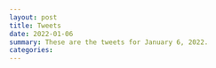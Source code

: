 ```yaml
---
layout: post
title: Tweets
date: 2022-01-06
summary: These are the tweets for January 6, 2022.
categories:
---
```


